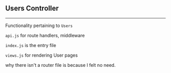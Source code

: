 ## Users Controller

---

Functionality pertaining to `Users`

`api.js` for route handlers, middleware

`index.js` is the entry file

`views.js` for rendering User pages

why there isn't a router file is because I felt no need.
